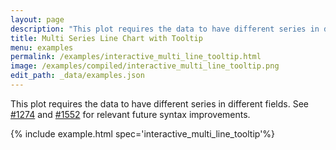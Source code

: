 ```yaml
---
layout: page
description: "This plot requires the data to have different series in different fields.  See [#1274](https://github.com/vega/vega-lite/issues/1274) and [#1552](https://github.com/vega/vega-lite/issues/1552) for relevant future syntax improvements."
title: Multi Series Line Chart with Tooltip
menu: examples
permalink: /examples/interactive_multi_line_tooltip.html
image: /examples/compiled/interactive_multi_line_tooltip.png
edit_path: _data/examples.json
---
```


This plot requires the data to have different series in different fields.  See [#1274](https://github.com/vega/vega-lite/issues/1274) and [#1552](https://github.com/vega/vega-lite/issues/1552) for relevant future syntax improvements.

{% include example.html spec='interactive_multi_line_tooltip'%}

